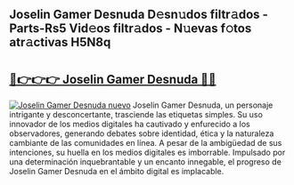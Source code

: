 ## Joselin Gamer Desnuda D𝚎sn𝚞dos filtr𝚊dos - Parts-Rs5 Vid𝚎os filtr𝚊dos - N𝚞evas f𝚘tos atr𝚊ctivas H5N8q

# <h2><a href="http://mbb7zwq.tromn.icu/?c=Joselin+Gamer+Desnuda">🔗👉👉👉 Joselin Gamer Desnuda 🔗🔗</a></h2>

[![Joselin Gamer Desnuda nuevo](https://i.imgur.com/pEAQMta.gif)](http://mbb7zwq.tromn.icu/?c=Joselin+Gamer+Desnuda)
Joselin Gamer Desnuda, un personaje intrigante y desconcertante, trasciende las etiquetas simples. Su uso innovador de los medios digitales ha cautivado y enfurecido a los observadores, generando debates sobre identidad, ética y la naturaleza cambiante de las comunidades en línea. A pesar de la ambigüedad de sus intenciones, su huella en los medios digitales es imborrable. Impulsado por una determinación inquebrantable y un encanto innegable, el progreso de Joselin Gamer Desnuda en el ámbito digital es implacable.
